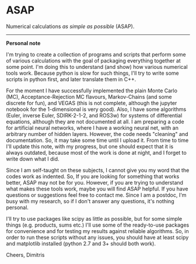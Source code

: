 # ASAP
Numerical calculations *as simple as possible* (ASAP).

---

**Personal note**

I'm trying to create a collection of programs and scripts that perform some of various calculations 
with the goal of packaging everything together at some point. I'm doing this to understand (and show) 
how various numerical tools work. Because python is slow for such things, I'll try to write some 
scripts in python first, and later translate them in C++.

For the moment  I have successfully implemented the plain Monte Carlo (MC), Acceptance-Rejection MC flavours,
Markov-Chains (and some discrete for fun), and VEGAS (this is not complete, although the jupyter notebook for the
1-dimensional is very good). Also, I have some algorithms (Euler, inverse Euler, SDIRK-2-1-2, and ROS3w)
for systems of differential equations, although they are not documented at all. I am preparing a code
for artificial neural networks, where I have a working neural net, with an arbitrary number of hidden layers.
However, the code needs "cleaning" and documentation.  So, it may take some time until I upload it. From time to time I'll update this note, with my progress, but one should expect that it is always outdated, because most of the work is done at night, and I forget to write down what I did.

Since I am self-taught on these subjects, I cannot give you my word that the codes work as indented. So, If you are
looking for something that works better, ASAP may not be for you.  However, if you are trying to understand what makes these tools work, maybe you will find ASAP helpful. If you have questions or suggestions feel free to contact me. Since I am a postdoc, I'm busy with my research, so if I don't answer any questions, it's nothing personal.

I'll try to use packages like scipy as little as possible, but for some simple things (e.g. products, sums etc.)
I'll use some of the ready-to-use packages for convenience and for testing my results against reliable algorithms. So, in order to  run these scripts without any issues, you should have at least scipy and matplotlib installed 
(python 2.7 and 3+ should both work).



Cheers,
Dimitris